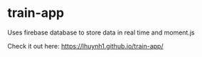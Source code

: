 # train-app

Uses firebase database to store data in real time and moment.js

Check it out here: https://lhuynh1.github.io/train-app/